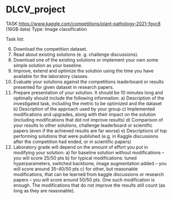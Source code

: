 # DLCV_project


TASK
https://www.kaggle.com/competitions/plant-pathology-2021-fgvc8  (16GB data)
Type: Image classification

Task list:

6. Download the competition dataset.
7. Read about existing solutions (e. g. challenge discussions).
8. Download one of the existing solutions or implement your own some simple solution as your baseline.
9. Improve, extend and optimize the solution using the time you have available for the laboratory classes.
10. Evaluate your solutions against the competitions leaderboard or results presented for given dataset in research papers.
11. Prepare presentation of your solution. It should be 10 minutes long and optimally should include the following information:
  a) Description of the investigated task, including the metric to be optimized and the dataset
  b) Description of the approach used by your group
  c) Implemented modifications and upgrades, along with their impact on the solution (including modifications that did not improve results)
  d) Comparison of your results to other solutions, challenge leaderboard or scientific papers (even if the achieved results are far worse)
  e) Descriptions of top performing solutions that were published (e.g. in Kaggle discussions after the competition had ended, or in scientific papers)
12. Laboratory grade will depend on the amount of effort you put in modifying your solution:
  a) for baseline solution without modifications – you will score 25/50 pts
  b) for typical modifications: tuned hyperparameters, switched backbone, image augmentation added – you will score around 35-40/50 pts
  c) for other, but reasonable modifications, that can be learned from kaggle discussions or research  papers – you will score around 50/50 pts. One such modification is enough. The modifications that do not improve the results still count (as long as they are reasonable).
